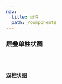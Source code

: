 ```yaml
---
nav:
  title: 组件
  path: /components
---
```


### 层叠单柱状图

<code src="./demos/index.tsx" />

### 双柱状图

<code src="./demos/dodge.tsx" />

<API/>
